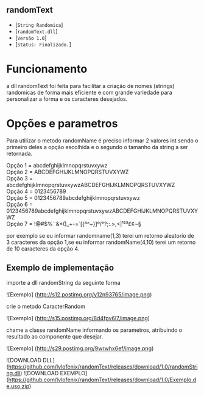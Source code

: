 ## randomText
* [`String Randomica`]
* [`randomText.dll`]
* [`Versão 1.0`]
* [`Status: Finalizado.`]

# Funcionamento
a dll randomText foi feita para facilitar a criação de nomes (strings) randomicas de forma mais eficiente e com grande variedade para personalizar a forma e os caracteres desejados.

# Opções e parametros
Para utilizar o metodo randomName é preciso informar 2 valores int sendo o primeiro deles a opção escolhida e o segundo o tamanho da string a ser retornada.

Opção 1 = abcdefghijklmnopqrstuvxywz  
Opção 2 = ABCDEFGHIJKLMNOPQRSTUVXYWZ  
Opção 3 = abcdefghijklmnopqrstuvxywzABCDEFGHIJKLMNOPQRSTUVXYWZ  
Opção 4 = 0123456789  
Opção 5 = 0123456789abcdefghijklmnopqrstuvxywz  
Opção 6 = 0123456789abcdefghijklmnopqrstuvxywzABCDEFGHIJKLMNOPQRSTUVXYWZ  
Opção 7 = !@#$%¨&*()_+-=´[{ª^~}]º/°?;:.>,<|¹²³£¢¬§

por exemplo se eu informar randomname(1,3) terei um retorno aleatorio de 3 caracteres da opção 1,se eu informar randomName(4,10) terei um retorno de 10 caracteres da opção 4.

## Exemplo de implementação

importe a dll randomString da seguinte forma

![Exemplo] (http://s12.postimg.org/y12n93765/image.png)

crie o metodo  CaracterRandom

![Exemplo] (http://s15.postimg.org/8d4fpv6l7/image.png)

chame a classe randomName informando os parametros, atribuindo o resultado ao componente que desejar.

![Exemplo] (http://s29.postimg.org/9wrwhx6ef/image.png)


![DOWNLOAD DLL] (https://github.com/lvlofenix/randomText/releases/download/1.0/randomString.dll)
![DOWNLOAD EXEMPLO] (https://github.com/lvlofenix/randomText/releases/download/1.0/Exemplo.de.uso.zip)
